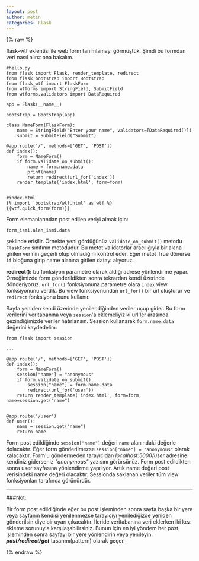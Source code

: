 ```yaml
---
layout: post
author: metin
categories: Flask
---
```


{% raw %}

flask-wtf eklentisi ile web form tanımlamayı görmüştük. Şimdi bu formdan veri nasıl alırız ona bakalım.

	#hello.py
	from flask import Flask, render_template, redirect
	from flask_bootstrap import Bootstrap
	from flask_wtf import FlaskForm
	from wtforms import StringField, SubmitField
	from wtforms.validators import DataRequired

	app = Flask(__name__)
	
	bootstrap = Bootstrap(app)

	class NameForm(FlaskForm):
		name = StringField("Enter your name", validators=[DataRequired()])
		submit = SubmitField("Submit")

	@app.route('/', methods=['GET', 'POST'])
	def index():
		form = NameForm()
		if form.validate_on_submit():
			name = form.name.data
			print(name)
			return redirect(url_for('index'))
		render_template('index.html', form=form)


	#index.html
	{% import 'bootstrap/wtf.html' as wtf %}
	{{wtf.quick_form(form)}}


Form elemanlarından post edilen veriyi almak için:

	form_ismi.alan_ismi.data

şeklinde erişilir. Örnekte yeni gördüğünüz `validate_on_submit()` metodu `FlaskForm` sınıfının metodudur. Bu metot validatorlar aracılığıyla bir alana girilen verinin geçerli olup olmadığını kontrol eder. Eğer metot True dönerse `if` bloğuna girip name alanına girilen datayı alıyoruz.

**redirect():** bu fonksiyon parametre olarak aldığı adrese yönlendirme yapar. Örneğimizde form gönderildikten sonra tekrardan kendi üzerinde dönderiyoruz. `url_for()` fonksiyonuna parametre olara `index` view fonksiyonunu verdik. Bu view fonksiyonundan `url_for()` bir url oluşturur ve `redirect` fonksiyonu bunu kullanır.

Sayfa yeniden kendi üzerinde yenilendiğinden veriler uçup gider. Bu form verilerini veritabanına veya `session`'a eklemeliyiz ki url'ler arasında gezindiğimizde veriler hatırlansın. Session kullanarak `form.name.data` değerini kaydedelim:

	from flask import session

	...

	@app.route('/', methods=['GET', 'POST'])
	def index():
		form = NameForm()
		session["name"] = "anonymous"
		if form.validate_on_submit():
			session["name"] = form.name.data
			redirect(url_for('user'))
		return render_template('index.html', form=form, name=session.get("name")


	@app.route('/user')
	def user():
		name = session.get("name")
		return name

Form post edildiğinde `session["name"]` değeri `name` alanındaki değerle dolacaktır. Eğer form gönderilmezse `session["name"] = "anonymous"` olarak kalacaktır. Form'u göndermeden tarayıcıdan _localhost:5000/user_ adresine kendiniz giderseniz _"anonymous"_ yazısını görürsünüz. Form post edildikten sonra user sayfasına yönlendirme yapılıyor. Artık name değeri post verisindeki name değeri olacaktır. Sessionda saklanan veriler tüm view fonksiyonları tarafında görünürdür.

-----------------------------------------------------------

###Not:

Bir form post edildiğinde eğer bu post işleminden sonra sayfa başka bir yere veya sayfanın kendisi yenilenmezse tarayıcıyı yenilediğizde yeniden gönderilsin diye bir uyarı çıkacaktır. İleride veritabanına veri eklerken iki kez ekleme sorunuyla karşılaşabilirsiniz. Bunun için en iyi yöndem her post işleminden sonra sayfayı bir yere yönlendirin veya yenileyin: **_post/redirect/get_** tasarımı(pattern) olarak geçer.

{% endraw %}